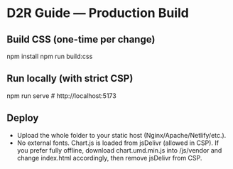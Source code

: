 # D2R Guide — Production Build

## Build CSS (one-time per change)
npm install
npm run build:css

## Run locally (with strict CSP)
npm run serve   # http://localhost:5173

## Deploy
- Upload the whole folder to your static host (Nginx/Apache/Netlify/etc.).
- No external fonts. Chart.js is loaded from jsDelivr (allowed in CSP). If you prefer fully offline, download chart.umd.min.js into /js/vendor and change index.html accordingly, then remove jsDelivr from CSP.
